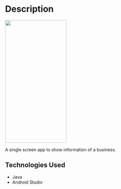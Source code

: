 <h1>Description</h1>
<img width="200" height="400" src="https://lh3.googleusercontent.com/pw/ACtC-3deLcGNrLTaQiqg4hAOwtG-fRS7XaWMekXC24IqxeOeEhie1pI1KXDavu3quHIaMe1iqCkbPDapijXcvCKYyDIPIXy6w-PHhEgfHTOd9m5MlPQrb3zznrxjV1I5wj5pO3BIGXlVdX5STKZbDDdGpmTHKw=w333-h597-no?authuser=0" style="max-width:100%;">
<p></p>
A single screen app to show information of a business.
<p></p>

<h2>Technologies Used</h2>

* Java
* Android Studio
